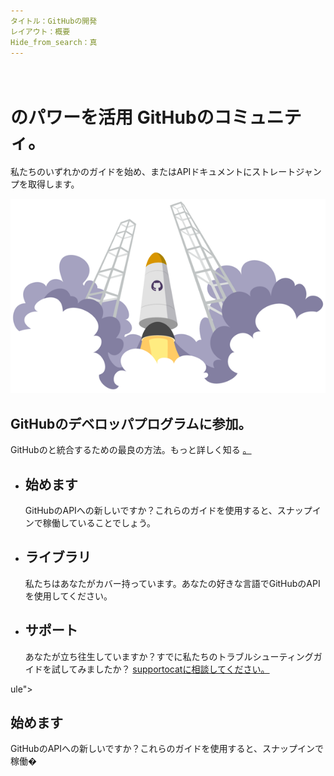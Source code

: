 ```yaml
---
タイトル：GitHubの開発
レイアウト：概要
Hide_from_search：真
---
```


<div class="wrapper feature">
<h1>
<br /> のパワーを活用
GitHubのコミュニティ。
</h1>
<p class="intro"> 私たちのいずれかのガイドを始め、またはAPIドキュメントにストレートジャンプを取得します。 </p>
<img src="/assets/images/rocketship.png" class="rocketship" alt="Rocketship" />
</div>

<div class="full-width dev-program-callout">
<div class="wrapper">
<h2> GitHubのデベロッパプログラムに参加。 </h2>
<p> GitHubのと統合するための最良の方法。もっと詳しく知る <a href="/program/"> 。 </a> </p>
</div>
</div>

<div class="full-width-divider">
<ul class="wrapper highlights">
<li class="highlight-module">
<a href="/guides/"><span class="mega-octicon octicon-file-text"></span></a>
<h2> 始めます <a href="/guides/"> </a> </h2>
<p> GitHubのAPIへの新しいですか？これらのガイドを使用すると、スナップインで稼働していることでしょう。 </p>
</li>
<li class="highlight-module">
<a href="/libraries/"><span class="mega-octicon octicon-code"></span></a>
<h2> ライブラリ <a href="/libraries/"> </a> </h2>
<p> 私たちはあなたがカバー持っています。あなたの好きな言語でGitHubのAPIを使用してください。 </p>
</li>
<li class="highlight-module">
<a href="http://github.com/contact"><span class="mega-octicon octicon-mail-read"></span></a>
<h2> サポート <a href="http://github.com/contact"> </a> </h2>
<p> あなたが立ち往生していますか？すでに私たちのトラブルシューティングガイドを試してみましたか？ <a href="/v3/troubleshooting/"> supportocatに相談してください。 </a> </p>
</li>
</ul>
</div>
ule">
<a href="/guides/"><span class="mega-octicon octicon-file-text"></span></a>
<h2> 始めます <a href="/guides/"> </a> </h2>
<p> GitHubのAPIへの新しいですか？これらのガイドを使用すると、スナップインで稼働�